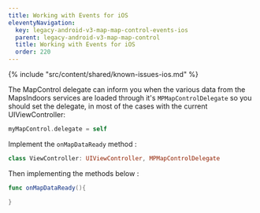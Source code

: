 ```yaml
---
title: Working with Events for iOS
eleventyNavigation:
  key: legacy-android-v3-map-map-control-events-ios
  parent: legacy-android-v3-map-map-control
  title: Working with Events for iOS
  order: 220
---
```


<!-- Known Issues -->
{% include "src/content/shared/known-issues-ios.md" %}

The MapControl delegate can inform you when the various data from the MapsIndoors services are loaded through it's `MPMapControlDelegate` so you should set the delegate, in most of the cases with the current UIViewController:

```swift
myMapControl.delegate = self
```

Implement the `onMapDataReady` method :

```swift
class ViewController: UIViewController, MPMapControlDelegate
```

Then implementing the methods below :

```swift
func onMapDataReady(){

}
```
